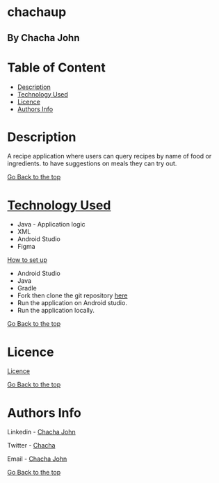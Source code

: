 # chachaup

## By Chacha John 

# Table of Content

+ [Description](#description)
+ [Technology Used](#technology-used)<!-- + [Set up Instructions](#setup) -->
+ [Licence](#licence)
+ [Authors Info](#authors-Info)

# Description
<p>A recipe application where users can query recipes by name of food or ingredients. to have suggestions on meals they can try out.</p>

[Go Back to the top](#chachaup)

<!-- # Screenshots
![Sign up page](/src/main/resources/public/images/luku.png "Landing page")
![Sign in page](/src/main/resources/public/images/luku2.png "Add sighting page")
![Dashboard page](/src/main/resources/public/images/luku2.png "Add sighting page") -->

# [Technology Used](#technology-used)
* Java - Application logic
* XML
* Android Studio
* Figma


[How to set up](#setup)
* Android Studio
* Java
* Gradle
* Fork then clone the git repository [here](https://github.com/chacha-john/chachaup.git)
* Run the application on Android studio.
* Run the application locally.


<!-- #### In PSQL:
* CREATE DATABASE rinews; 

* CREATE TABLE IF NOT EXISTS users (id SERIAL PRIMARY KEY, name VARCHAR, phone VARCHAR, address VARCHAR, email VARCHAR, position VARCHAR, role VARCHAR, departmentId int);

* CREATE TABLE IF NOT EXISTS departments(id SERIAL PRIMARY KEY, name VARCHAR, description VARCHAR);

* CREATE TABLE IF NOT EXISTS news(id SERIAL PRIMARY KEY, content VARCHAR, employeeid int, datecreated TIMESTAMP DEFAULT CURRENT_TIMESTAMP, published varchar, departmentid VARCHAR);

 -->
[Go Back to the top](#chachaup)

# Licence

[Licence](LICENSE)

[Go Back to the top](#chachaup)

# Authors Info

Linkedin - [Chacha John](https://www.linkedin.com/in/chachaup/)

Twitter - [Chacha](https://www.twitter.com/chachaups)

Email - [Chacha John](mailto:chachaupjohn@gmail.com)

[Go Back to the top](#chachaup)
